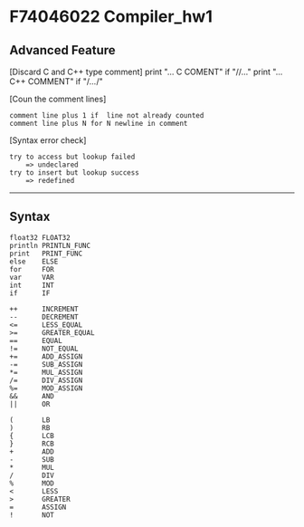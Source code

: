 # F74046022 Compiler_hw1

## Advanced Feature


[Discard C and C++ type comment]
    print "... C COMENT" if "//..."
    print "... C++ COMMENT" if "/*...*/"

[Coun the comment lines]

    comment line plus 1 if  line not already counted
    comment line plus N for N newline in comment


[Syntax error check]

    try to access but lookup failed
        => undeclared 
    try to insert but lookup success 
        => redefined

---

## Syntax

    float32 FLOAT32
    println PRINTLN_FUNC
    print   PRINT_FUNC
    else    ELSE
    for     FOR
    var     VAR
    int     INT
    if      IF

    ++      INCREMENT
    --      DECREMENT
    <=      LESS_EQUAL
    >=      GREATER_EQUAL
    ==      EQUAL
    !=      NOT_EQUAL
    +=      ADD_ASSIGN
    -=      SUB_ASSIGN
    *=      MUL_ASSIGN
    /=      DIV_ASSIGN
    %=      MOD_ASSIGN
    &&      AND
    ||      OR

    (       LB
    )       RB
    {       LCB
    }       RCB
    +       ADD
    -       SUB
    *       MUL
    /       DIV
    %       MOD
    <       LESS
    >       GREATER
    =       ASSIGN
    !       NOT